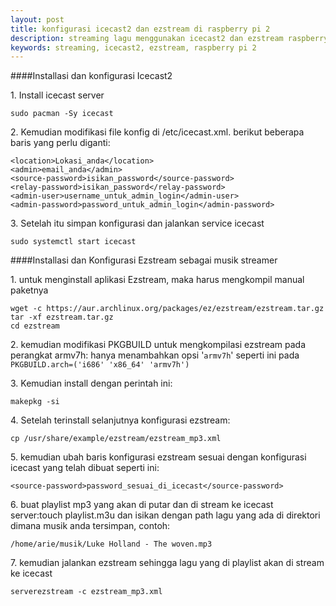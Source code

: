 ```yaml
---
layout: post
title: konfigurasi icecast2 dan ezstream di raspberry pi 2
description: streaming lagu menggunakan icecast2 dan ezstream raspberry pi 2
keywords: streaming, icecast2, ezstream, raspberry pi 2
---
```

####Installasi dan konfigurasi Icecast2

1\. Install icecast server

    sudo pacman -Sy icecast

2\. Kemudian modifikasi file konfig di /etc/icecast.xml. berikut beberapa baris yang perlu diganti:

    <location>Lokasi_anda</location>
    <admin>email_anda</admin>
    <source-password>isikan_password</source-password>
    <relay-password>isikan_password</relay-password>
    <admin-user>username_untuk_admin_login</admin-user>
    <admin-password>password_untuk_admin_login</admin-password>
    
3\. Setelah itu simpan konfigurasi dan jalankan service icecast

    sudo systemctl start icecast

####Installasi dan Konfigurasi Ezstream sebagai musik streamer

1\. untuk menginstall aplikasi Ezstream, maka harus mengkompil manual paketnya
      
    wget -c https://aur.archlinux.org/packages/ez/ezstream/ezstream.tar.gz
    tar -xf ezstream.tar.gz
    cd ezstream
    
2\. kemudian modifikasi PKGBUILD untuk mengkompilasi ezstream pada perangkat armv7h:
hanya menambahkan opsi '`armv7h`' seperti ini pada `PKGBUILD.arch=('i686' 'x86_64' 'armv7h')`

3\. Kemudian install dengan perintah ini: 

    makepkg -si
    
4\. Setelah terinstall selanjutnya konfigurasi ezstream:

    cp /usr/share/example/ezstream/ezstream_mp3.xml
    
5\. kemudian ubah baris konfigurasi ezstream sesuai dengan konfigurasi icecast yang telah dibuat seperti ini:

    <source-password>password_sesuai_di_icecast</source-password>
    
6\. buat playlist mp3 yang akan di putar dan di stream ke icecast server:touch playlist.m3u
dan isikan dengan path lagu yang ada di direktori dimana musik anda tersimpan, contoh:

    /home/arie/musik/Luke Holland - The woven.mp3

7\. kemudian jalankan ezstream sehingga lagu yang di playlist akan di stream ke icecast

    serverezstream -c ezstream_mp3.xml
